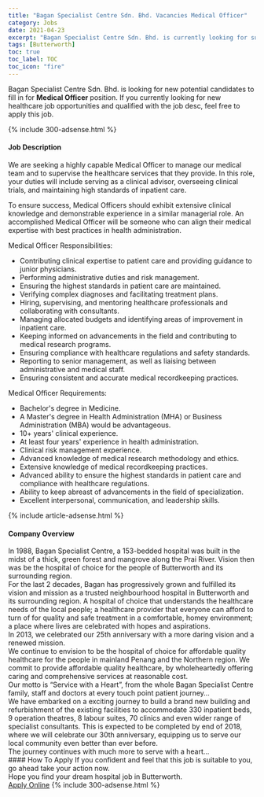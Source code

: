 ```yaml
---
title: "Bagan Specialist Centre Sdn. Bhd. Vacancies Medical Officer" 
category: Jobs 
date: 2021-04-23 
excerpt: "Bagan Specialist Centre Sdn. Bhd. is currently looking for suitable person to fill in the Medical Officer which positioned at Butterworth" 
tags: [Butterworth] 
toc: true 
toc_label: TOC 
toc_icon: "fire" 
--- 
```


<p>Bagan Specialist Centre Sdn. Bhd. is looking for new potential candidates to fill in for <b>Medical Officer</b> position. If you currently looking for new healthcare job opportunities and qualified with the job desc, feel free to apply this job.
</p>{% include 300-adsense.html %} 
<div><div><h4>Job Description</h4></div><div><div><span><div><p>We are seeking a highly capable Medical Officer to manage our medical team and to supervise the healthcare services that they provide. In this role, your duties will include serving as a clinical advisor, overseeing clinical trials, and maintaining high standards of inpatient care.</p><p>To ensure success, Medical Officers should exhibit extensive clinical knowledge and demonstrable experience in a similar managerial role. An accomplished Medical Officer will be someone who can align their medical expertise with best practices in health administration.</p><p>Medical Officer Responsibilities:</p><ul><li>Contributing clinical expertise to patient care and providing guidance to junior physicians.</li><li>Performing administrative duties and risk management.</li><li>Ensuring the highest standards in patient care are maintained.</li><li>Verifying complex diagnoses and facilitating treatment plans.</li><li>Hiring, supervising, and mentoring healthcare professionals and collaborating with consultants.</li><li>Managing allocated budgets and identifying areas of improvement in inpatient care.</li><li>Keeping informed on advancements in the field and contributing to medical research programs.</li><li>Ensuring compliance with healthcare regulations and safety standards.</li><li>Reporting to senior management, as well as liaising between administrative and medical staff.</li><li>Ensuring consistent and accurate medical recordkeeping practices.</li></ul><p>Medical Officer Requirements:</p><ul><li>Bachelor's degree in Medicine.</li><li>A Master's degree in Health Administration (MHA) or Business Administration (MBA) would be advantageous.</li><li>10+ years' clinical experience.</li><li>At least four years' experience in health administration.</li><li>Clinical risk management experience.</li><li>Advanced knowledge of medical research methodology and ethics.</li><li>Extensive knowledge of medical recordkeeping practices.</li><li>Advanced ability to ensure the highest standards in patient care and compliance with healthcare regulations.</li><li>Ability to keep abreast of advancements in the field of specialization.</li><li>Excellent interpersonal, communication, and leadership skills.</li></ul></div></span></div></div></div> 
{% include article-adsense.html %} 
<div><div><h4>Company Overview</h4></div><div><div><span><div><div>
<div>In 1988, Bagan Specialist Centre, a 153-bedded hospital was built in the midst of a thick, green forest and mangrove along the Prai River. Vision then was be the hospital of choice for the people of Butterworth and its surrounding region.</div>
<div>For the last 2 decades, Bagan has progressively grown and fulfilled its vision and mission as a trusted neighbourhood hospital in Butterworth and its surrounding region. A hospital of choice that understands the healthcare needs of the local people; a healthcare provider that everyone can afford to turn of for quality and safe treatment in a comfortable, homey environment; a place where lives are celebrated with hopes and aspirations.</div>
<div>In 2013, we celebrated our 25th anniversary with a more daring vision and a renewed mission.</div>
<div>We continue to envision to be the hospital of choice for affordable quality healthcare for the people in mainland Penang and the Northern region. We commit to provide affordable quality healthcare, by wholeheartedly offering caring and comprehensive services at reasonable cost.</div>
<div>Our motto is &#8220;Service with a Heart&#8221;, from the whole Bagan Specialist Centre family, staff and doctors at every touch point patient journey&#8230;</div>
<div>We have embarked on a exciting journey to build a brand new building and refurbishment of the existing facilities to accommodate 330 inpatient beds, 9 operation theatres, 8 labour suites, 70 clinics and even wider range of specialist consultants. This is expected to be completed by end of 2018, where we will celebrate our 30th anniversary, equipping us to serve our local community even better than ever before.</div>
<div>The journey continues with much more to serve with a heart&#8230;</div>
</div></div></span></div></div></div> 
#### How To Apply 
If you confident and feel that this job is suitable to you, go ahead take your action now. <br/> 
Hope you find your dream hospital job in Butterworth. <br/> 
<a href="https://www.jobstreet.com.my/en/job/medical-officer-4514897?jobId=jobstreet-my-job-4514897" class="btn btn--warning" target="_blank" rel="nofollow noopenner">Apply Online</a> 
{% include 300-adsense.html %} 